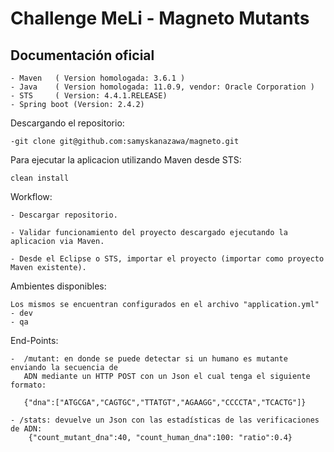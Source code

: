 # Challenge MeLi - Magneto Mutants

## Documentación oficial

	- Maven   ( Version homologada: 3.6.1 )
	- Java    ( Version homologada: 11.0.9, vendor: Oracle Corporation )
	- STS     ( Version: 4.4.1.RELEASE)
	- Spring boot (Version: 2.4.2)
	

Descargando el repositorio:

    -git clone git@github.com:samyskanazawa/magneto.git
	
Para ejecutar la aplicacion utilizando Maven desde STS:

	clean install
	
Workflow:

	- Descargar repositorio.
	
	- Validar funcionamiento del proyecto descargado ejecutando la aplicacion via Maven.
	
	- Desde el Eclipse o STS, importar el proyecto (importar como proyecto Maven existente).
	
Ambientes disponibles:
	
	Los mismos se encuentran configurados en el archivo "application.yml"
	- dev
	- qa
	
End-Points:

	-  /mutant: en donde se puede detectar si un humano es mutante enviando la secuencia de 
	   ADN mediante un HTTP POST con un Json el cual tenga el siguiente formato:
       
       {"dna":["ATGCGA","CAGTGC","TTATGT","AGAAGG","CCCCTA","TCACTG"]}
    
    - /stats: devuelve un Json con las estadísticas de las verificaciones de ADN: 
    	{"count_mutant_dna":40, "count_human_dna":100: "ratio":0.4} 
    	

